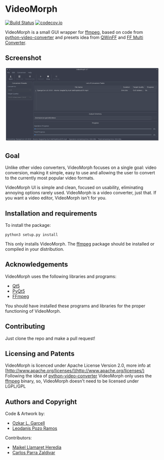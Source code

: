 # VideoMorph

[![Build Status](https://travis-ci.org/codeshard/videomorph.png?branch=master)](https://travis-ci.org/codeshard/videomorph)
[![codecov.io](https://codecov.io/github/codeshard/videomorph/coverage.svg?branch=master)](https://codecov.io/github/codeshard/videomorph?branch=master)

VideoMorph is a small GUI wrapper for [ffmpeg](http://ffmpeg.org),
based on code from [python-video-converter](https://github.com/senko/python-video-converter)
and presets idea from [QWinFF](http://qwinff.github.io) and
[FF Multi Converter](https://github.com/Ilias95/FF-Multi-Converter).

## Screenshot

![Screenshot](screenshot.png)

## Goal

Unlike other video converters, VideoMorph focuses on a single goal:
video conversion, making it simple, easy to use and allowing the user to convert
to the currently most popular video formats.

VideoMorph UI is simple and clean, focused on usability, eliminating annoying options rarely used.
VideoMorph is a video converter, just that. If you want a video editor,
VideoMorph isn't for you.

## Installation and requirements

To install the package:

    python3 setup.py install

This only installs VideoMorph. The [ffmpeg](http://ffmpeg.org) package should be installed
or compiled in your distribution.

## Acknowledgements

VideoMorph uses the following libraries and programs:

 - [Qt5](http://www.qt.io/qt5-4/)
 - [PyQt5](https://riverbankcomputing.com/software/pyqt/download5)
 - [FFmpeg](ffmpeg.org)

You should have installed these programs and libraries for the proper
functioning of VideoMorph.

## Contributing

Just clone the repo and make a pull request!

## Licensing and Patents

VideoMorph is licenced under Apache License Version 2.0, more info at [http://www.apache.org/licenses/](http://www.apache.org/licenses/)
Following the idea of [python-video-converter](https://github.com/senko/python-video-converter)
VideoMorph only uses the [ffmpeg](http://ffmpeg.org) binary, so, VideoMorph doesn't need to be licensed
under LGPL/GPL

## Authors and Copyright

Code & Artwork by:

 - [Ozkar L. Garcell](mailto:codeshard@openmailbox.org)
 - [Leodanis Pozo Ramos](mailto:lpozo@openmailbox.org)

Contributors:

 - [Maikel Llamaret Heredia](http://gutl.jovenclub.cu)
 - [Carlos Parra Zaldivar](http://carlosp.cubava.cu)
